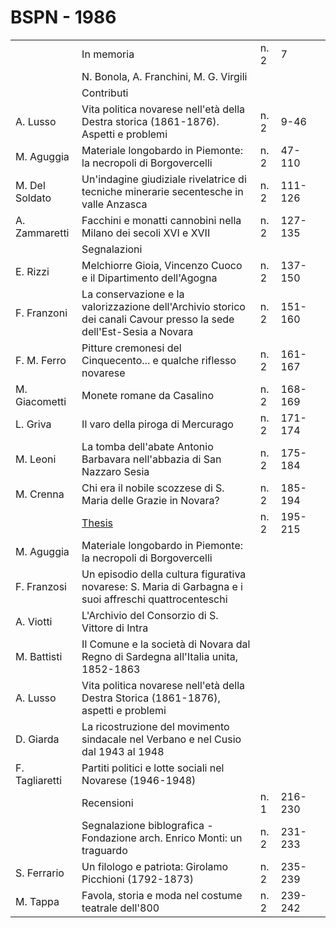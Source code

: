 # BSPN - 1986

<table>
    <tr>
        <td></td>
        <td>In memoria</td>
        <td>n. 2</td>
        <td>7</td>
        <td></td>
    </tr>
    <tr>
        <td></td>
        <td>N. Bonola, A. Franchini, M. G. Virgili</td>
        <td></td>
        <td></td>
    </tr>
    <tr>
        <td></td>
        <td>Contributi</td>
        <td></td>
        <td></td>
    </tr>
    <tr>
        <td>A. Lusso</td>
        <td>Vita politica novarese nell'et&agrave; della Destra storica (1861-1876). Aspetti e problemi</td>
        <td>n. 2</td>
        <td>9-46</td>
        <td></td>
    </tr>
    <tr>
        <td>M. Aguggia</td>
        <td>Materiale longobardo in Piemonte: la necropoli di Borgovercelli</td>
        <td>n. 2</td>
        <td>47-110</td>
        <td></td>
    </tr>
    <tr>
        <td>M. Del Soldato</td>
        <td>Un'indagine giudiziale rivelatrice di tecniche minerarie secentesche in valle Anzasca</td>
        <td>n. 2</td>
        <td>111-126</td>
        <td></td>
    </tr>
    <tr>
        <td>A. Zammaretti</td>
        <td>Facchini e monatti cannobini nella Milano dei secoli XVI e XVII</td>
        <td>n. 2</td>
        <td>127-135</td>
        <td></td>
    </tr>
    <tr>
        <td></td>
        <td>Segnalazioni</td>
        <td></td>
        <td></td>
    </tr>
    <tr>
        <td>E. Rizzi</td>
        <td>Melchiorre Gioia, Vincenzo Cuoco e il Dipartimento dell'Agogna</td>
        <td>n. 2</td>
        <td>137-150</td>
        <td></td>
    </tr>
    <tr>
        <td>F. Franzoni</td>
        <td>La conservazione e la valorizzazione dell'Archivio storico dei canali Cavour presso la sede dell'Est-Sesia a
            Novara
        </td>
        <td>n. 2</td>
        <td>151-160</td>
        <td></td>
    </tr>
    <tr>
        <td>F. M. Ferro</td>
        <td>Pitture cremonesi del Cinquecento... e qualche riflesso novarese</td>
        <td>n. 2</td>
        <td>161-167</td>
        <td></td>
    </tr>
    <tr>
        <td>M. Giacometti</td>
        <td>Monete romane da Casalino</td>
        <td>n. 2</td>
        <td>168-169</td>
        <td></td>
    </tr>
    <tr>
        <td>L. Griva</td>
        <td>Il varo della piroga di Mercurago</td>
        <td>n. 2</td>
        <td>171-174</td>
        <td></td>
    </tr>
    <tr>
        <td>M. Leoni</td>
        <td>La tomba dell'abate Antonio Barbavara nell'abbazia di San Nazzaro Sesia</td>
        <td>n. 2</td>
        <td>175-184</td>
        <td></td>
    </tr>
    <tr>
        <td>M. Crenna</td>
        <td>Chi era il nobile scozzese di S. Maria delle Grazie in Novara?</td>
        <td>n. 2</td>
        <td>185-194</td>
        <td></td>
    </tr>
    <tr>
        <td></td>
        <td><a href="http://www.ssno.it/BSPNo/bspn_thesis.html#1986">Thesis</a></td>
        <td>n. 2</td>
        <td>195-215</td>
        <td></td>
    </tr>
    <tr>
        <td>M. Aguggia</td>
        <td>Materiale longobardo in Piemonte: la necropoli di Borgovercelli</td>
        <td></td>
        <td></td>
    </tr>
    <tr>
        <td>F. Franzosi</td>
        <td>Un episodio della cultura figurativa novarese: S. Maria di Garbagna e i suoi affreschi quattrocenteschi</td>
        <td></td>
        <td></td>
    </tr>
    <tr>
        <td>A. Viotti</td>
        <td>L'Archivio del Consorzio di S. Vittore di Intra</td>
        <td></td>
        <td></td>
    </tr>
    <tr>
        <td>M. Battisti</td>
        <td>Il Comune e la societ&agrave; di Novara dal Regno di Sardegna all'Italia unita, 1852-1863</td>
        <td></td>
        <td></td>
    </tr>
    <tr>
        <td>A. Lusso</td>
        <td>Vita politica novarese nell'et&agrave; della Destra Storica (1861-1876), aspetti e problemi</td>
        <td></td>
        <td></td>
    </tr>
    <tr>
        <td>D. Giarda</td>
        <td>La ricostruzione del movimento sindacale nel Verbano e nel Cusio dal 1943 al 1948</td>
        <td></td>
        <td></td>
    </tr>
    <tr>
        <td>F. Tagliaretti</td>
        <td>Partiti politici e lotte sociali nel Novarese (1946-1948)</td>
        <td></td>
        <td></td>
    </tr>
    <tr>
        <td></td>
        <td>Recensioni</td>
        <td>n. 1</td>
        <td>216-230</td>
        <td></td>
    </tr>
    <tr>
        <td></td>
        <td>Segnalazione biblografica - Fondazione arch. Enrico Monti: un traguardo</td>
        <td>n. 2</td>
        <td>231-233</td>
        <td></td>
    </tr>
    <tr>
        <td>S. Ferrario</td>
        <td>Un filologo e patriota: Girolamo Picchioni (1792-1873)</td>
        <td>n. 2</td>
        <td>235-239</td>
        <td></td>
    </tr>
    <tr>
        <td>M. Tappa</td>
        <td>Favola, storia e moda nel costume teatrale dell'800</td>
        <td>n. 2</td>
        <td>239-242</td>
        <td></td>
    </tr>
</table>